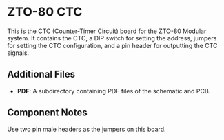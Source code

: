 # ZTO-80 CTC
This is the CTC (Counter-Timer Circuit) board for the ZTO-80 Modular system. It contains the CTC, a DIP switch for setting the address, jumpers for setting the CTC configuration, and a pin header for outputting the CTC signals.

## Additional Files
- **PDF**: A subdirectory containing PDF files of the schematic and PCB.

## Component Notes
Use two pin male headers as the jumpers on this board.
